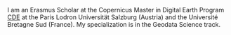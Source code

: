 I am an Erasmus Scholar at the Copernicus Master in Digital Earth Program [CDE](https://master-cde.eu) at the Paris Lodron Universität Salzburg (Austria) and the Université Bretagne Sud (France). My specialization is in the Geodata Science track.
